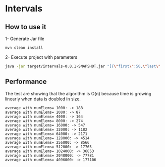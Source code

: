 # Intervals
## How to use it
1- Generate Jar file
```bash
mvn clean install
```
2- Execute project with parameters
```bash
java -jar target/intervals-0.0.1-SNAPSHOT.jar "[{\"first\":50,\"last\":100},{\"first\":123,\"last\":456}]" "[{\"first\":30,\"last\":80},{\"first\":153,\"last\":406}]"
```

## Performance

The test are showing that the algorithm is O(n) because time is growing linearly when data is doubled in size.

```
average with numElems= 1000: -> 188
average with numElems= 2000: -> 87
average with numElems= 4000: -> 164
average with numElems= 8000: -> 274
average with numElems= 16000: -> 547
average with numElems= 32000: -> 1182
average with numElems= 64000: -> 2171
average with numElems= 128000: -> 4514
average with numElems= 256000: -> 8566
average with numElems= 512000: -> 17765
average with numElems= 1024000: -> 36853
average with numElems= 2048000: -> 77781
average with numElems= 4096000: -> 177106
```
